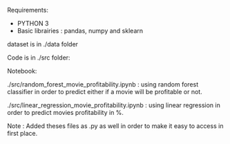 Requirements:

- PYTHON 3
- Basic librairies : pandas, numpy and sklearn

dataset is in ./data folder

Code is in ./src folder:

Notebook: 

./src/random_forest_movie_profitability.ipynb : using random forest classifier in order to predict either if a movie will be profitable or not.

./src/linear_regression_movie_profitability.ipynb : using linear regression in order to predict movies profitability in %.


Note : Added theses files as .py as well in order to make it easy to access in first place.
